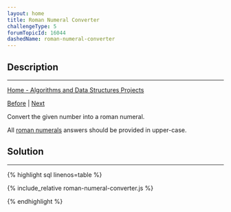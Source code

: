 ```yaml
---
layout: home 
title: Roman Numeral Converter
challengeType: 5
forumTopicId: 16044
dashedName: roman-numeral-converter
---
```


<div class="row">
<div class="columnStmt" markdown="1">

## Description
------

[Home - Algorithms and Data Structures Projects](./README.md)

[Before](./palindrome-checker.md)  | [Next](./caesars-cipher.md) 

Convert the given number into a roman numeral.

All [roman numerals](http://www.mathsisfun.com/roman-numerals.html) answers should be provided in upper-case.



</div>
<div class="columnSol" markdown="1">

## Solution
------

{% highlight sql linenos=table %}

{% include_relative roman-numeral-converter.js %}

{% endhighlight %}

</div>
</div>


